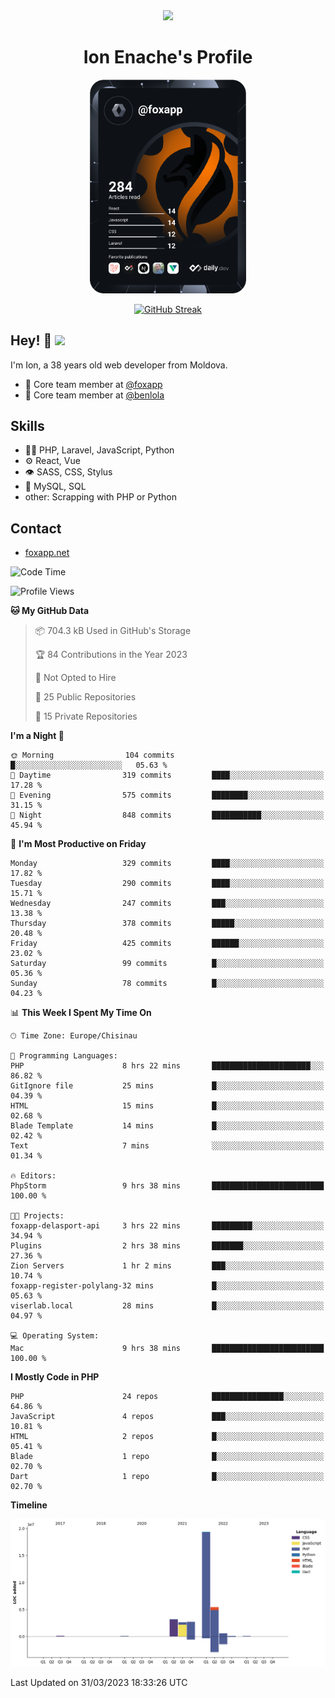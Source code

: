 <div id="header" align="center">
  <img src="https://media.giphy.com/media/M9gbBd9nbDrOTu1Mqx/giphy.gif" width="100"/>
	<h1>Ion Enache's Profile</h1>
</div>
<div align="center">
	<a href="https://app.daily.dev/foxapp"><img src="https://github.com/foxapp/foxapp/blob/master/devcard.svg" width="250" alt="Ion Enache's Dev Card"/></a>
</div>


<div align="center">
	
[![GitHub Streak](http://github-readme-streak-stats.herokuapp.com?user=foxapp&hide_border=true&date_format=M%20j%5B%2C%20Y%5D)](https://git.io/streak-stats)
	
</div>


## Hey! 👋 <img src="https://media.giphy.com/media/hvRJCLFzcasrR4ia7z/giphy.gif" width="30px"/>
I'm Ion, a 38 years old web developer from Moldova.


- 👥 Core team member at [@foxapp](https://github.com/foxapp)
- 👥 Core team member at [@benlola](https://github.com/benlola)

## Skills
- 👨‍💻 PHP, Laravel, JavaScript, Python
- ⚙️ React, Vue
- 👁️ SASS, CSS, Stylus
- 💽 MySQL, SQL
- other: Scrapping with PHP or Python

## Contact
- [foxapp.net](https://www.foxapp.net)

<!--START_SECTION:waka-->
![Code Time](http://img.shields.io/badge/Code%20Time-1%2C281%20hrs%2014%20mins-blue)

![Profile Views](http://img.shields.io/badge/Profile%20Views-0-blue)

**🐱 My GitHub Data** 

> 📦 704.3 kB Used in GitHub's Storage 
 > 
> 🏆 84 Contributions in the Year 2023
 > 
> 🚫 Not Opted to Hire
 > 
> 📜 25 Public Repositories 
 > 
> 🔑 15 Private Repositories 
 > 
**I'm a Night 🦉** 

```text
🌞 Morning                104 commits         █░░░░░░░░░░░░░░░░░░░░░░░░   05.63 % 
🌆 Daytime                319 commits         ████░░░░░░░░░░░░░░░░░░░░░   17.28 % 
🌃 Evening                575 commits         ████████░░░░░░░░░░░░░░░░░   31.15 % 
🌙 Night                  848 commits         ███████████░░░░░░░░░░░░░░   45.94 % 
```
📅 **I'm Most Productive on Friday** 

```text
Monday                   329 commits         ████░░░░░░░░░░░░░░░░░░░░░   17.82 % 
Tuesday                  290 commits         ████░░░░░░░░░░░░░░░░░░░░░   15.71 % 
Wednesday                247 commits         ███░░░░░░░░░░░░░░░░░░░░░░   13.38 % 
Thursday                 378 commits         █████░░░░░░░░░░░░░░░░░░░░   20.48 % 
Friday                   425 commits         ██████░░░░░░░░░░░░░░░░░░░   23.02 % 
Saturday                 99 commits          █░░░░░░░░░░░░░░░░░░░░░░░░   05.36 % 
Sunday                   78 commits          █░░░░░░░░░░░░░░░░░░░░░░░░   04.23 % 
```


📊 **This Week I Spent My Time On** 

```text
🕑︎ Time Zone: Europe/Chisinau

💬 Programming Languages: 
PHP                      8 hrs 22 mins       ██████████████████████░░░   86.82 % 
GitIgnore file           25 mins             █░░░░░░░░░░░░░░░░░░░░░░░░   04.39 % 
HTML                     15 mins             █░░░░░░░░░░░░░░░░░░░░░░░░   02.68 % 
Blade Template           14 mins             █░░░░░░░░░░░░░░░░░░░░░░░░   02.42 % 
Text                     7 mins              ░░░░░░░░░░░░░░░░░░░░░░░░░   01.34 % 

🔥 Editors: 
PhpStorm                 9 hrs 38 mins       █████████████████████████   100.00 % 

🐱‍💻 Projects: 
foxapp-delasport-api     3 hrs 22 mins       █████████░░░░░░░░░░░░░░░░   34.94 % 
Plugins                  2 hrs 38 mins       ███████░░░░░░░░░░░░░░░░░░   27.36 % 
Zion Servers             1 hr 2 mins         ███░░░░░░░░░░░░░░░░░░░░░░   10.74 % 
foxapp-register-polylang-32 mins             █░░░░░░░░░░░░░░░░░░░░░░░░   05.63 % 
viserlab.local           28 mins             █░░░░░░░░░░░░░░░░░░░░░░░░   04.97 % 

💻 Operating System: 
Mac                      9 hrs 38 mins       █████████████████████████   100.00 % 
```

**I Mostly Code in PHP** 

```text
PHP                      24 repos            ████████████████░░░░░░░░░   64.86 % 
JavaScript               4 repos             ███░░░░░░░░░░░░░░░░░░░░░░   10.81 % 
HTML                     2 repos             █░░░░░░░░░░░░░░░░░░░░░░░░   05.41 % 
Blade                    1 repo              █░░░░░░░░░░░░░░░░░░░░░░░░   02.70 % 
Dart                     1 repo              █░░░░░░░░░░░░░░░░░░░░░░░░   02.70 % 
```



**Timeline**

![Lines of Code chart](https://raw.githubusercontent.com/foxapp/foxapp/master/assets/bar_graph.png)


 Last Updated on 31/03/2023 18:33:26 UTC
<!--END_SECTION:waka-->

